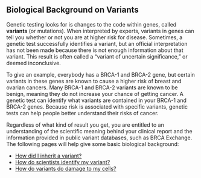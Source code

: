 ## Biological Background on Variants

Genetic testing looks for is changes to the code within genes, called **variants** \(or mutations\). When interpreted by experts, variants in genes can tell you whether or not you are at higher risk for disease. Sometimes, a genetic test successfully identifies a variant, but an official interpretation has not been made because there is not enough information about that variant. This result is often called a “variant of uncertain significance,” or deemed inconclusive.

To give an example, everybody has a BRCA-1 and BRCA-2 gene, but certain variants in these genes are known to cause a higher risk of breast and ovarian cancers. Many BRCA-1 and BRCA-2 variants are known to be benign, meaning they do not increase your chance of getting cancer. A genetic test can identify what variants are contained in your BRCA-1 and BRCA-2 genes. Because risk is associated with specific variants, genetic tests can help people better understand their risks of cancer.

Regardless of what kind of result you get, you are entitled to an understanding of the scientific meaning behind your clinical report and the information provided in public variant databases, such as BRCA Exchange. The following pages will help give some basic biological background:

* [How did I inherit a variant?](/chapter1/subtab.md)
* [How do scientists identify my variant?](/chapter1/sequencing.md)
* [How do variants do damage to my cells? ](/chapter1/proteins.md) 



